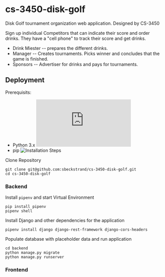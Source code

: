 # cs-3450-disk-golf

Disk Golf tournament organization web application. Designed by CS-3450

Sign up individual Competitors that can indicate their score and order drinks. They have a "cell phone" to track their score and get drinks.
- Drink Miester -- prepares the different drinks.
- Manager -- Creates tournaments. Picks winner and concludes that the game is finished.
- Sponsors -- Advertiser for drinks and pays for tournaments.

## Deployment

Prerequisits: 
- Python 3.x ![Installation Steps](https://docs.python.org/3/using/index.html)
- pip ![Installation Steps](https://pip.pypa.io/en/stable/installation/)


Clone Repository

```
git clone git@github.com:sbeckstrand/cs-3450-disk-golf.git
cd cs-3450-disk-golf
```

### Backend

Install `pipenv` and start Virtual Environment

```
pip install pipenv
pipenv shell
```

Install Django and other dependencies for the application

```
pipenv install django django-rest-framework django-cors-headers
```


Populate database with placeholder data and run application
```
cd backend
python manage.py migrate
python manage.py runserver
```

### Frontend


